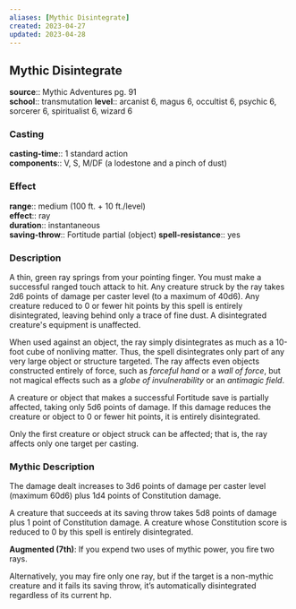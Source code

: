 ```yaml
---
aliases: [Mythic Disintegrate]
created: 2023-04-27
updated: 2023-04-28
---
```


## Mythic Disintegrate

**source**:: Mythic Adventures pg. 91  
**school**:: transmutation
**level**:: arcanist 6, magus 6, occultist 6, psychic 6, sorcerer 6, spiritualist 6, wizard 6

### Casting

**casting-time**:: 1 standard action  
**components**:: V, S, M/DF (a lodestone and a pinch of dust)

### Effect

**range**:: medium (100 ft. + 10 ft./level)  
**effect**:: ray  
**duration**:: instantaneous  
**saving-throw**:: Fortitude partial (object)
**spell-resistance**:: yes

### Description

A thin, green ray springs from your pointing finger. You must make a successful ranged touch attack to hit. Any creature struck by the ray takes 2d6 points of damage per caster level (to a maximum of 40d6). Any creature reduced to 0 or fewer hit points by this spell is entirely disintegrated, leaving behind only a trace of fine dust. A disintegrated creature's equipment is unaffected.  
  
When used against an object, the ray simply disintegrates as much as a 10-foot cube of nonliving matter. Thus, the spell disintegrates only part of any very large object or structure targeted. The ray affects even objects constructed entirely of force, such as *forceful hand* or a *wall of force*, but not magical effects such as a *globe of invulnerability* or an *antimagic field*.  
  
A creature or object that makes a successful Fortitude save is partially affected, taking only 5d6 points of damage. If this damage reduces the creature or object to 0 or fewer hit points, it is entirely disintegrated.  
  
Only the first creature or object struck can be affected; that is, the ray affects only one target per casting.

### Mythic Description

The damage dealt increases to 3d6 points of damage per caster level (maximum 60d6) plus 1d4 points of Constitution damage.  
  
A creature that succeeds at its saving throw takes 5d8 points of damage plus 1 point of Constitution damage. A creature whose Constitution score is reduced to 0 by this spell is entirely disintegrated.  
  
**Augmented (7th)**: If you expend two uses of mythic power, you fire two rays.  
  
Alternatively, you may fire only one ray, but if the target is a non-mythic creature and it fails its saving throw, it’s automatically disintegrated regardless of its current hp.
